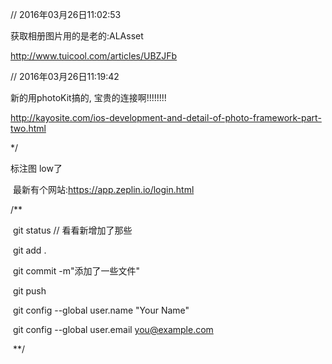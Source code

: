 // 2016年03月26日11:02:53

获取相册图片用的是老的:ALAsset

http://www.tuicool.com/articles/UBZJFb

// 2016年03月26日11:19:42

新的用photoKit搞的, 宝贵的连接啊!!!!!!!!

http://kayosite.com/ios-development-and-detail-of-photo-framework-part-two.html

*/



标注图 low了

 最新有个网站:https://app.zeplin.io/login.html



/**

 git status // 看看新增加了那些

 git add .

 git commit -m"添加了一些文件"

 git push

 git config --global user.name "Your Name"

 git config --global user.email you@example.com

 **/

